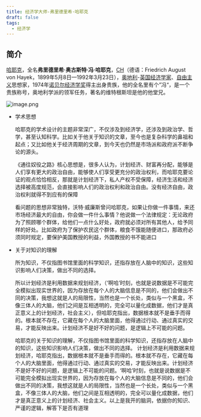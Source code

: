 ```yaml
---
title: 经济学大师-弗里德里希·哈耶克
draft: false
tags:
  - 经济学
---
```



## 简介
[哈耶克](https://zh.wikipedia.org/wiki/%E5%BC%97%E9%87%8C%E5%BE%B7%E9%87%8C%E5%B8%8C%C2%B7%E5%93%88%E8%80%B6%E5%85%8B)，全名**弗里德里希·奥古斯特·冯·哈耶克**，[CH](https://zh.wikipedia.org/wiki/%E5%90%8D%E8%AD%BD%E5%8B%B3%E4%BD%8D "名誉勋位")（德语：Friedrich August von Hayek，1899年5月8日—1992年3月23日），[奥地利](https://zh.wikipedia.org/wiki/%E5%A5%A7%E5%9C%B0%E5%88%A9 "奥地利")-[英国](https://zh.wikipedia.org/wiki/%E8%8B%B1%E5%9C%8B "英国")[经济学家](https://zh.wikipedia.org/wiki/%E7%BB%8F%E6%B5%8E%E5%AD%A6%E5%AE%B6 "经济学家")、[自由主义](https://zh.wikipedia.org/wiki/%E8%87%AA%E7%94%B1%E4%B8%BB%E7%BE%A9 "自由主义")思想家，1974年[诺贝尔经济学奖](https://zh.wikipedia.org/wiki/%E8%AF%BA%E8%B4%9D%E5%B0%94%E7%BB%8F%E6%B5%8E%E5%AD%A6%E5%A5%96 "诺贝尔经济学奖")得主出身贵族，他的全名里有个”冯“，是一个贵族称号，奥地利学派的领军任务，著名的维特根斯坦是他的他堂兄。


![image.png](https://build-web.oss-cn-qingdao.aliyuncs.com/my_pic_file/20250813215430.png)


- 学术思想
    
    哈耶克的学术设计的主题非常深广，不仅涉及到经济学，还涉及到政治学、哲学，甚至认知科学。比如关于他关于知识的文章，至今也是复杂科学的鼻祖和起点；又比如他关于经济周期的文章，到今天也仍然是市场派和政府派不断争论的源头。
    
    《通往奴役之路》核心思想是，很多人认为，计划经济、财富再分配，能够是人们享有更大的政治自由，能够使人们享受更充分的政治权利，而哈耶克要论证的观点恰恰相反，那就是计划经济下，私人产权不受保障，经济生活和经济选择被高度规范，会直接影响人们的政治权利和政治自由。没有经济自由，政治权利就得不到应有的保障
    
    看问题的思想非常独特，沃特·威廉斯曾问哈耶克，如果让你做一件事情，来还市场经济最大的自由，你会做一件什么事情？他说做一个法律规定：无论政府为了照顾哪个群体，给他们一点什么好处，政府就必须对所有其他人，给予同样的好处。比如政府为了保护农民这个群体，粮食不饿能随便进口，那政府必须同时规定，要保护美国教授的利益，外国教授的书不能进口
    
- 关于对知识的理解
    
    所为知识，不仅指图书馆里面的科学知识，还指存放在人脑中的知识，这些知识影响人们决策，做出不同的选择。
    
    所以计划经济是利用数据来规划经济，（‘啊哈’时刻，也就是说数据是不可能完全模拟出现实世界的，因为存放在每个人的大脑信息是不同的，他们会做出不同的决策，我想这就是人的局限性，当然也是一个长处，类似与一个黑盒，不像三体人的大脑，他们之间是互相透明的，完全可以量化成数据，他们才是真正意义上的计划经济，社会主义），但哈耶克指出，数据根本就不是垂手而得的。根本就不存在，它藏在每个人的大脑里面，他得通过行动、通过真实的交易，才能反映出来。计划经济不是好不好的问题，是逻辑上不可能的问题。
    
    哈耶克的关于知识的理解，不仅指图书馆里面的科学知识，还指存放在人脑中的知识，这些知识影响人们决策，做出不同的选择。 计划经济是利用数据来规划经济，哈耶克指出，数据根本就不是垂手而得的。根本就不存在，它藏在每个人的大脑里面，他得通过行动、通过真实的交易，才能反映出来。计划经济不是好不好的问题，是逻辑上不可能的问题。‘啊哈’时刻，也就是说数据是不可能完全模拟出现实世界的，因为存放在每个人的大脑信息是不同的，他们会做出不同的决策，我想这就是人的局限性，当然也是一个长处，类似与一个黑盒，不像三体人的大脑，他们之间是互相透明的，完全可以量化成数据，他们才是真正意义上的计划经济、社会主义。以上是我开的脑洞，依据你的知识、严谨的逻辑，解答下是否有道理